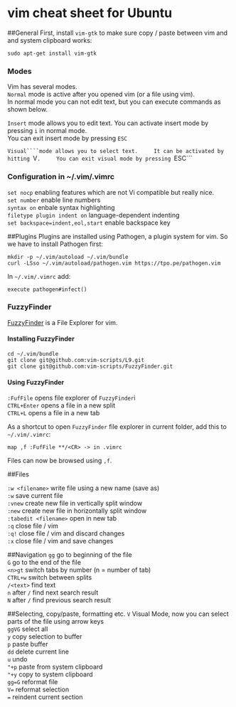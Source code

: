 # vim cheat sheet for Ubuntu

##General
First, install ```vim-gtk``` to make sure copy / paste between vim and and system clipboard works:

```
sudo apt-get install vim-gtk
```

### Modes
Vim has several modes.   
```Normal``` mode is active after you opened vim (or a file using vim).    
In normal mode you can not edit text, but you can execute commands as shown below.    

```Insert``` mode allows you to edit text. You can activate insert mode by pressing ```i``` in normal mode.    
You can exit insert mode by pressing ```ESC```

```Visual````mode allows you to select text.    
It can be activated by hitting ```V```.    
You can exit visual mode by pressing ```ESC```

### Configuration in ~/.vim/.vimrc
```set nocp``` enabling features which are not Vi compatible but really nice.    
```set number``` enable line numbers    
```syntax on``` enbale syntax highlighting    
```filetype plugin indent on``` language-dependent indenting    
```set backspace=indent,eol,start``` enable backspace key    

##Plugins 
Plugins are installed using Pathogen, a plugin system for vim.
So we have to install Pathogen first:

```
mkdir -p ~/.vim/autoload ~/.vim/bundle
curl -LSso ~/.vim/autoload/pathogen.vim https://tpo.pe/pathogen.vim
```

In ```~/.vim/.vimrc``` add:

```
execute pathogen#infect()
```

### FuzzyFinder

[FuzzyFinder](http://www.vim.org/scripts/script.php?script_id=1984) is a File Explorer for vim.

#### Installing FuzzyFinder

```
cd ~/.vim/bundle
git clone git@github.com:vim-scripts/L9.git
git clone git@github.com:vim-scripts/FuzzyFinder.git
```

#### Using FuzzyFinder

```:FufFile``` opens file explorer of ```FuzzyFinder```i     
```CTRL+Enter``` opens a file in a new split     
```CTRL+L``` opens a file in a new tab    

As a shortcut to open ```FuzzyFinder``` file explorer in current folder, add this to ```~/.vim/.vimrc```:

```
map ,f :FufFile **/<CR> -> in .vimrc
```

Files can now be browsed using ```,f```.

##Files

```:w <filename>``` write file using a new name (save as)     
```:w``` save current file    
```:vnew``` create new file in vertically split window    
```:new``` create new file in horizontally split window    
```:tabedit <filename>``` open <filename> in new tab    
```:q``` close file / vim    
```:q!``` close file / vim and discard changes    
```:x``` close file / vim and save changes     

##Navigation
```gg``` go to beginning of the file    
```G``` go to the end of the file     
```<n>gt``` switch tabs by number (n = number of tab)     
```CTRL+w``` switch between splits     
```/<text>``` find text    
```n``` after ```/``` find next search result    
```N``` after ```/``` find previous search result

##Selecting, copy/paste, formatting etc.
```V``` Visual Mode, now you can select parts of the file using arrow keys     
```ggVG``` select all     
```y``` copy selection to buffer     
```p``` paste buffer     
```dd``` delete current line    
```u``` undo    
```"+p``` paste from system clipboard    
```"+y``` copy to system clipboard     
```gg=G``` reformat file    
```V=``` reformat selection    
```=``` reindent current section    
